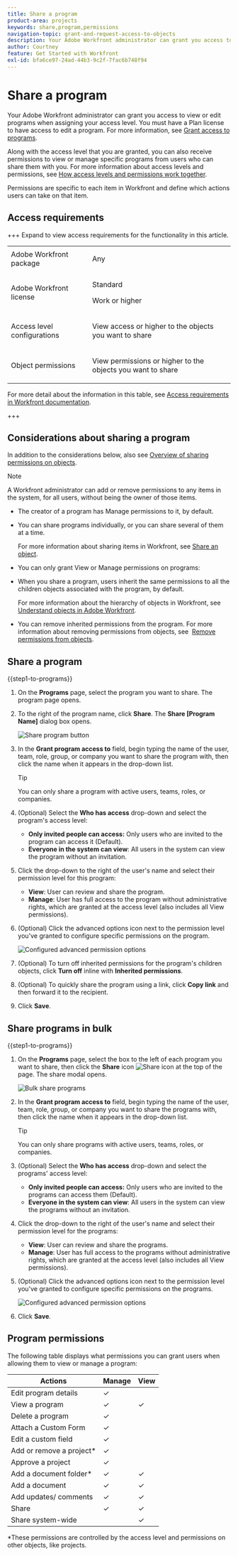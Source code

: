 ```yaml
---
title: Share a program
product-area: projects
keywords: share,program,permissions
navigation-topic: grant-and-request-access-to-objects
description: Your Adobe Workfront administrator can grant you access to view or edit programs when assigning your access level. You must have a Plan license to have access to edit a program. 
author: Courtney
feature: Get Started with Workfront
exl-id: bfa6ce97-24ad-44b3-9c2f-7fac6b748f94
---
```

# Share a program


Your Adobe Workfront administrator can grant you access to view or edit programs when assigning your access level. You must have a Plan license to have access to edit a program. For more information, see [Grant access to programs](../../administration-and-setup/add-users/configure-and-grant-access/grant-access-programs.md).

Along with the access level that you are granted, you can also receive permissions to view or manage specific programs from users who can share them with you. For more information about access levels and permissions, see [How access levels and permissions work together](../../administration-and-setup/add-users/access-levels-and-object-permissions/how-access-levels-permissions-work-together.md).

Permissions are specific to each item in Workfront and define which actions users can take on that item.


## Access requirements

+++ Expand to view access requirements for the functionality in this article. 

<table style="table-layout:auto"> 
 <col> 
 <col> 
 <tbody> 
  <tr> 
   <td role="rowheader">Adobe Workfront package</td> 
   <td> <p>Any</p> </td> 
  </tr> 
  <tr> 
   <td role="rowheader">Adobe Workfront license</td> 
   <td> <p>Standard</p> 
   <p>Work or higher</p> 
   </td> 
  </tr> 
  <tr> 
   <td role="rowheader">Access level configurations</td> 
   <td> <p>View access or higher to the objects you want to share</p> </td> 
  </tr> 
  <tr> 
   <td role="rowheader">Object permissions</td> 
   <td> <p>View permissions or higher to the objects you want to share</p></td> 
  </tr> 
 </tbody> 
</table>

For more detail about the information in this table, see [Access requirements in Workfront documentation](/help/quicksilver/administration-and-setup/add-users/access-levels-and-object-permissions/access-level-requirements-in-documentation.md).

+++

## Considerations about sharing a program

In addition to the considerations below, also see [Overview of sharing permissions on objects](../../workfront-basics/grant-and-request-access-to-objects/sharing-permissions-on-objects-overview.md).

>[!NOTE]
>
>A Workfront administrator can add or remove permissions to any items in the system, for all users, without being the owner of those items.

* The creator of a program has Manage permissions to it, by default.

* You can share programs individually, or you can share several of them at a time.

  For more information about sharing items in Workfront, see [Share an object](../../workfront-basics/grant-and-request-access-to-objects/share-an-object.md).

* You can only grant View or Manage permissions on programs:

* When you share a program, users inherit the same permissions to all the children objects associated with the program, by default.

  For more information about the hierarchy of objects in Workfront, see [Understand objects in Adobe Workfront](../../workfront-basics/navigate-workfront/workfront-navigation/understand-objects.md).

* You can remove inherited permissions from the program. For more information about removing permissions from objects, see&nbsp; [Remove permissions from objects](../../workfront-basics/grant-and-request-access-to-objects/remove-permissions-from-objects.md).

## Share a program

{{step1-to-programs}}

1. On the **Programs** page, select the program you want to share. The program page opens.

1. To the right of the program name, click **Share**. The **Share [Program Name]** dialog box opens.

    ![Share program button](assets/share-program-button.png)

1. In the **Grant program access to** field, begin typing the name of the user, team, role, group, or company you want to share the program with, then click the name when it appears in the drop-down list.

   >[!TIP]
   >
   >You can only share a program with active users, teams, roles, or companies.


1. (Optional) Select the **Who has access** drop-down and select the program's access level:

   * **Only invited people can access:** Only users who are invited to the program can access it (Default).
   * **Everyone in the system can view**: All users in the system can view the program without an invitation.


1. Click the drop-down to the right of the user's name and select their permission level for this program:

   * **View**: User can review and share the program. 
   * **Manage**: User has full access to the program without administrative rights, which are granted at the access level (also includes all View permissions).

1. (Optional) Click the advanced options icon next to the permission level you've granted to configure specific permissions on the program.

    ![Configured advanced permission options](assets/advanced-options-icon.png)

1. (Optional) To turn off inherited permissions for the program's children objects, click **Turn off** inline with **Inherited permissions**. 

1. (Optional) To quickly share the program using a link, click **Copy link** and then forward it to the recipient.

1. Click **Save**.

## Share programs in bulk

{{step1-to-programs}}

1. On the **Programs** page, select the box to the left of each program you want to share, then click the **Share** icon ![Share icon](assets/share-icon.png) at the top of the page. The share modal opens.

    ![Bulk share programs](assets/bulk-share-programs.png)

1. In the **Grant program access to** field, begin typing the name of the user, team, role, group, or company you want to share the programs with, then click the name when it appears in the drop-down list.

   >[!TIP]
   >
   >You can only share programs with active users, teams, roles, or companies.


1. (Optional) Select the **Who has access** drop-down and select the programs' access level:

   * **Only invited people can access:** Only users who are invited to the programs can access them (Default).
   * **Everyone in the system can view**: All users in the system can view the programs without an invitation.


1. Click the drop-down to the right of the user's name and select their permission level for the programs:

   * **View**: User can review and share the programs. 
   * **Manage**: User has full access to the programs without administrative rights, which are granted at the access level (also includes all View permissions).

1. (Optional) Click the advanced options icon next to the permission level you've granted to configure specific permissions on the programs.

     ![Configured advanced permission options](assets/advanced-options-icon.png)

1. Click **Save**.

## Program permissions

The following table displays what permissions you can grant users when allowing them to view or manage a program:

| **Actions** |**Manage** |**View** |
|---|---|---|
| Edit program details |✓ |&nbsp; |
| View a program |✓ |✓ |
| Delete a program |✓ |&nbsp; |
| Attach a Custom Form |✓ |&nbsp; |
| Edit a custom field |✓ |&nbsp; |
| Add or remove a project&#42; |✓ |&nbsp; |
| Approve a project |✓ |&nbsp; |
| Add a document folder&#42; |✓ |✓ |
| Add a document |✓ |✓ |
| Add updates/ comments |✓ |✓ |
| Share |✓ |✓ |
| Share system-wide |&nbsp; |✓ |

*These permissions are controlled by the access level and permissions on other objects, like projects.


